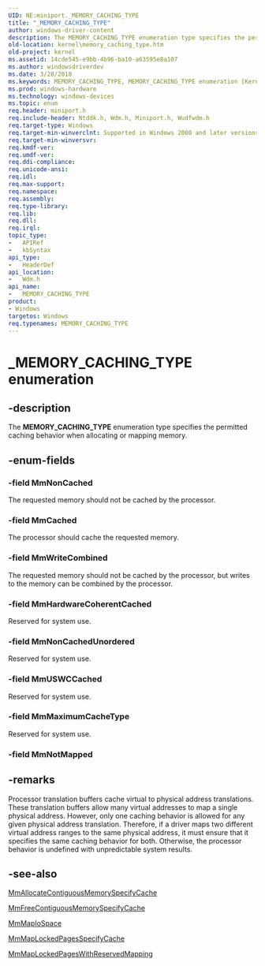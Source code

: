 ```yaml
---
UID: NE:miniport._MEMORY_CACHING_TYPE
title: "_MEMORY_CACHING_TYPE"
author: windows-driver-content
description: The MEMORY_CACHING_TYPE enumeration type specifies the permitted caching behavior when allocating or mapping memory.
old-location: kernel\memory_caching_type.htm
old-project: kernel
ms.assetid: 14cde545-e9bb-4b96-ba10-a63595e8a107
ms.author: windowsdriverdev
ms.date: 3/28/2018
ms.keywords: MEMORY_CACHING_TYPE, MEMORY_CACHING_TYPE enumeration [Kernel-Mode Driver Architecture], MmCached, MmHardwareCoherentCached, MmMaximumCacheType, MmNonCached, MmNonCachedUnordered, MmUSWCCached, MmWriteCombined, _MEMORY_CACHING_TYPE, kernel.memory_caching_type, sysenum_8e18fde8-a812-4d6a-a203-1c87d4d825cf.xml, wdm/MEMORY_CACHING_TYPE, wdm/MmCached, wdm/MmHardwareCoherentCached, wdm/MmMaximumCacheType, wdm/MmNonCached, wdm/MmNonCachedUnordered, wdm/MmUSWCCached, wdm/MmWriteCombined
ms.prod: windows-hardware
ms.technology: windows-devices
ms.topic: enum
req.header: miniport.h
req.include-header: Ntddk.h, Wdm.h, Miniport.h, Wudfwdm.h
req.target-type: Windows
req.target-min-winverclnt: Supported in Windows 2000 and later versions of Windows.
req.target-min-winversvr: 
req.kmdf-ver: 
req.umdf-ver: 
req.ddi-compliance: 
req.unicode-ansi: 
req.idl: 
req.max-support: 
req.namespace: 
req.assembly: 
req.type-library: 
req.lib: 
req.dll: 
req.irql: 
topic_type:
-	APIRef
-	kbSyntax
api_type:
-	HeaderDef
api_location:
-	Wdm.h
api_name:
-	MEMORY_CACHING_TYPE
product:
- Windows
targetos: Windows
req.typenames: MEMORY_CACHING_TYPE
---
```


# _MEMORY_CACHING_TYPE enumeration


## -description


The <b>MEMORY_CACHING_TYPE</b> enumeration type specifies the permitted caching behavior when allocating or mapping memory.


## -enum-fields




### -field MmNonCached

The requested memory should not be cached by the processor.


### -field MmCached

The processor should cache the requested memory.


### -field MmWriteCombined

The requested memory should not be cached by the processor, but writes to the memory can be combined by the processor.


### -field MmHardwareCoherentCached

Reserved for system use.


### -field MmNonCachedUnordered

Reserved for system use.


### -field MmUSWCCached

Reserved for system use.


### -field MmMaximumCacheType

Reserved for system use.


### -field MmNotMapped




## -remarks



Processor translation buffers cache virtual to physical address translations. These translation buffers allow many virtual addresses to map a single physical address. However, only one caching behavior is allowed for any given physical address translation. Therefore, if a driver maps two different virtual address ranges to the same physical address, it must ensure that it specifies the same caching behavior for both. Otherwise, the processor behavior is undefined with unpredictable system results.




## -see-also




<a href="https://msdn.microsoft.com/library/windows/hardware/ff554464">MmAllocateContiguousMemorySpecifyCache</a>



<a href="https://msdn.microsoft.com/library/windows/hardware/ff554507">MmFreeContiguousMemorySpecifyCache</a>



<a href="https://msdn.microsoft.com/library/windows/hardware/ff554618">MmMapIoSpace</a>



<a href="https://msdn.microsoft.com/library/windows/hardware/ff554629">MmMapLockedPagesSpecifyCache</a>



<a href="https://msdn.microsoft.com/library/windows/hardware/ff554640">MmMapLockedPagesWithReservedMapping</a>
 

 

